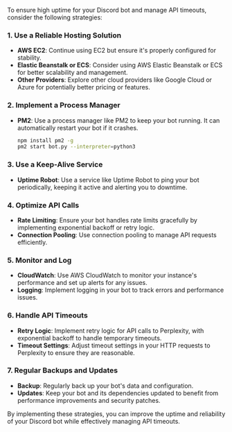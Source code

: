 To ensure high uptime for your Discord bot and manage API timeouts, consider the following strategies:

### 1. Use a Reliable Hosting Solution

- **AWS EC2**: Continue using EC2 but ensure it's properly configured for stability.
- **Elastic Beanstalk or ECS**: Consider using AWS Elastic Beanstalk or ECS for better scalability and management.
- **Other Providers**: Explore other cloud providers like Google Cloud or Azure for potentially better pricing or features.

### 2. Implement a Process Manager

- **PM2**: Use a process manager like PM2 to keep your bot running. It can automatically restart your bot if it crashes.
  ```bash
  npm install pm2 -g
  pm2 start bot.py --interpreter=python3
  ```

### 3. Use a Keep-Alive Service

- **Uptime Robot**: Use a service like Uptime Robot to ping your bot periodically, keeping it active and alerting you to downtime.

### 4. Optimize API Calls

- **Rate Limiting**: Ensure your bot handles rate limits gracefully by implementing exponential backoff or retry logic.
- **Connection Pooling**: Use connection pooling to manage API requests efficiently.

### 5. Monitor and Log

- **CloudWatch**: Use AWS CloudWatch to monitor your instance's performance and set up alerts for any issues.
- **Logging**: Implement logging in your bot to track errors and performance issues.

### 6. Handle API Timeouts

- **Retry Logic**: Implement retry logic for API calls to Perplexity, with exponential backoff to handle temporary timeouts.
- **Timeout Settings**: Adjust timeout settings in your HTTP requests to Perplexity to ensure they are reasonable.

### 7. Regular Backups and Updates

- **Backup**: Regularly back up your bot's data and configuration.
- **Updates**: Keep your bot and its dependencies updated to benefit from performance improvements and security patches.

By implementing these strategies, you can improve the uptime and reliability of your Discord bot while effectively managing API timeouts.
